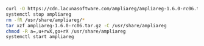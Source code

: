﻿```sh
curl -O https://cdn.lacunasoftware.com/ampliareg/ampliareg-1.6.0-rc06.tar.gz
systemctl stop ampliareg
rm -fR /usr/share/ampliareg/*
tar xzf ampliareg-1.6.0-rc06.tar.gz -C /usr/share/ampliareg
chmod -R a=,u+rwX,go+rX /usr/share/ampliareg
systemctl start ampliareg
```
